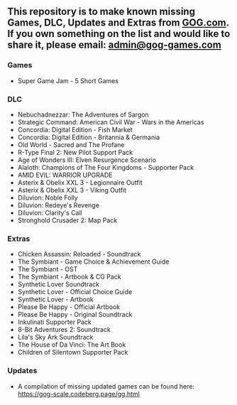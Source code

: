 ## This repository is to make known missing Games, DLC, Updates and Extras from [GOG.com](https://www.gog.com/). If you own something on the list and would like to share it, please email: [admin@gog-games.com](mailto:admin@gog-games.com)

### Games
- Super Game Jam - 5 Short Games

### DLC
- Nebuchadnezzar: The Adventures of Sargon
- Strategic Command: American Civil War - Wars in the Americas
- Concordia: Digital Edition - Fish Market
- Concordia: Digital Edition - Britannia & Germania
- Old World - Sacred and The Profane
- R-Type Final 2: New Pilot Support Pack
- Age of Wonders III: Elven Resurgence Scenario
- Alaloth: Champions of The Four Kingdoms - Supporter Pack
- AMID EVIL: WARRIOR UPGRADE
- Asterix & Obelix XXL 3 - Legionnaire Outfit
- Asterix & Obelix XXL 3 - Viking Outfit
- Diluvion: Noble Folly
- Diluvion: Redeye's Revenge
- Diluvion: Clarity's Call
- Stronghold Crusader 2: Map Pack

### Extras
- Chicken Assassin: Reloaded - Soundtrack
- The Symbiant - Game Choice & Achievement Guide
- The Symbiant - OST
- The Symbiant - Artbook & CG Pack
- Synthetic Lover Soundtrack
- Synthetic Lover - Official Choice Guide
- Synthetic Lover - Artbook
- Please Be Happy - Official Artbook
- Please Be Happy - Original Soundtrack
- Inkulinati Supporter Pack
- 8-Bit Adventures 2: Soundtrack
- Lila's Sky Ark Soundtrack
- The House of Da Vinci: The Art Book
- Children of Silentown Supporter Pack

### Updates
- A compilation of missing updated games can be found here: https://gog-scale.codeberg.page/gg.html
